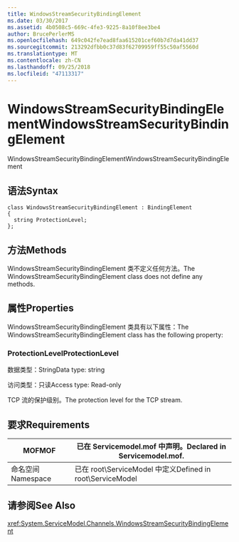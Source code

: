 ```yaml
---
title: WindowsStreamSecurityBindingElement
ms.date: 03/30/2017
ms.assetid: 4b0508c5-669c-4fe3-9225-8a10f8ee3be4
author: BrucePerlerMS
ms.openlocfilehash: 649c042fe7ead8faa615201cef60b7d7da41dd37
ms.sourcegitcommit: 213292dfbb0c37d83f62709959ff55c50af5560d
ms.translationtype: MT
ms.contentlocale: zh-CN
ms.lasthandoff: 09/25/2018
ms.locfileid: "47113317"
---
```

# <a name="windowsstreamsecuritybindingelement"></a><span data-ttu-id="b983b-102">WindowsStreamSecurityBindingElement</span><span class="sxs-lookup"><span data-stu-id="b983b-102">WindowsStreamSecurityBindingElement</span></span>
<span data-ttu-id="b983b-103">WindowsStreamSecurityBindingElement</span><span class="sxs-lookup"><span data-stu-id="b983b-103">WindowsStreamSecurityBindingElement</span></span>  
  
## <a name="syntax"></a><span data-ttu-id="b983b-104">语法</span><span class="sxs-lookup"><span data-stu-id="b983b-104">Syntax</span></span>  
  
```  
class WindowsStreamSecurityBindingElement : BindingElement  
{  
  string ProtectionLevel;  
};  
```  
  
## <a name="methods"></a><span data-ttu-id="b983b-105">方法</span><span class="sxs-lookup"><span data-stu-id="b983b-105">Methods</span></span>  
 <span data-ttu-id="b983b-106">WindowsStreamSecurityBindingElement 类不定义任何方法。</span><span class="sxs-lookup"><span data-stu-id="b983b-106">The WindowsStreamSecurityBindingElement class does not define any methods.</span></span>  
  
## <a name="properties"></a><span data-ttu-id="b983b-107">属性</span><span class="sxs-lookup"><span data-stu-id="b983b-107">Properties</span></span>  
 <span data-ttu-id="b983b-108">WindowsStreamSecurityBindingElement 类具有以下属性：</span><span class="sxs-lookup"><span data-stu-id="b983b-108">The WindowsStreamSecurityBindingElement class has the following property:</span></span>  
  
### <a name="protectionlevel"></a><span data-ttu-id="b983b-109">ProtectionLevel</span><span class="sxs-lookup"><span data-stu-id="b983b-109">ProtectionLevel</span></span>  
 <span data-ttu-id="b983b-110">数据类型：String</span><span class="sxs-lookup"><span data-stu-id="b983b-110">Data type: string</span></span>  
  
 <span data-ttu-id="b983b-111">访问类型：只读</span><span class="sxs-lookup"><span data-stu-id="b983b-111">Access type: Read-only</span></span>  
  
 <span data-ttu-id="b983b-112">TCP 流的保护级别。</span><span class="sxs-lookup"><span data-stu-id="b983b-112">The protection level for the TCP stream.</span></span>  
  
## <a name="requirements"></a><span data-ttu-id="b983b-113">要求</span><span class="sxs-lookup"><span data-stu-id="b983b-113">Requirements</span></span>  
  
|<span data-ttu-id="b983b-114">MOF</span><span class="sxs-lookup"><span data-stu-id="b983b-114">MOF</span></span>|<span data-ttu-id="b983b-115">已在 Servicemodel.mof 中声明。</span><span class="sxs-lookup"><span data-stu-id="b983b-115">Declared in Servicemodel.mof.</span></span>|  
|---------|-----------------------------------|  
|<span data-ttu-id="b983b-116">命名空间</span><span class="sxs-lookup"><span data-stu-id="b983b-116">Namespace</span></span>|<span data-ttu-id="b983b-117">已在 root\ServiceModel 中定义</span><span class="sxs-lookup"><span data-stu-id="b983b-117">Defined in root\ServiceModel</span></span>|  
  
## <a name="see-also"></a><span data-ttu-id="b983b-118">请参阅</span><span class="sxs-lookup"><span data-stu-id="b983b-118">See Also</span></span>  
 <xref:System.ServiceModel.Channels.WindowsStreamSecurityBindingElement>
